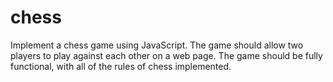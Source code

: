# chess
 Implement a chess game using JavaScript. The game should allow two players to play against each other on a web page. The game should be fully functional, with all of the rules of chess implemented.
